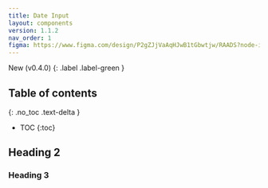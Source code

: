 ```yaml
---
title: Date Input
layout: components
version: 1.1.2
nav_order: 1
figma: https://www.figma.com/design/P2gZJjVaAqHJwB1tGbwtjw/RAADS?node-id=5178-8295&t=DaQuC2pMFYEZZcOO-1
---
```


New (v0.4.0)
{: .label .label-green }

## Table of contents
{: .no_toc .text-delta }
- TOC
{:toc}

## Heading 2

### Heading 3
